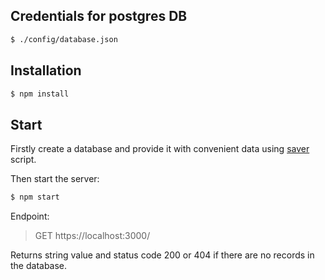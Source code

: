 ## Credentials for postgres DB

```bash
$ ./config/database.json
```

## Installation

```bash
$ npm install
```

## Start

Firstly create a database and provide it with convenient data using [saver](https://github.com/ivkazanovskiy/ether-saver-test) script.

Then start the server:

```bash
$ npm start
```

Endpoint:

> GET https://localhost:3000/

Returns string value and status code 200 or 404 if there are no records in the database.
